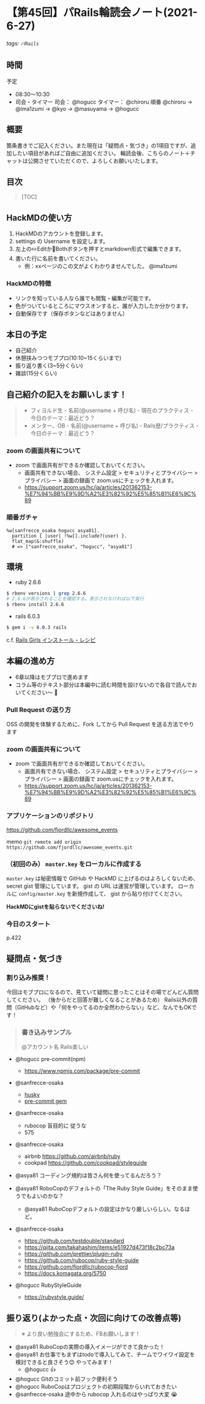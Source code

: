 # 【第45回】パRails輪読会ノート(2021-6-27)
###### tags: `パRails`
## 時間
予定
- 08:30〜10:30
- 司会・タイマー
司会： @hogucc
タイマー： @chiroru
順番 @chiroru → @ima1zumi → @kyo → @masuyama → @hogucc

## 概要
箇条書きでご記入ください。また現在は「疑問点・気づき」の1項目ですが、追加したい項目があればご自由に追加ください。
輪読会後、こちらのノート＋チャットは公開させていただくので、よろしくお願いいたします。

## 目次
> [TOC]

## HackMDの使い方
1. HackMDのアカウントを登録します。
2. settings の Username を設定します。
3. 左上の✏️Editか📖Bothボタンを押すとmarkdown形式で編集できます。
4. 書いた行に名前を書いてください。
    - 例：xxページのこの文がよくわかりませんでした。 @ima1zumi 

### HackMDの特徴
- リンクを知っている人なら誰でも閲覧・編集が可能です。
- 色がついているところにマウスオンすると、誰が入力したか分かります。
- 自動保存です（保存ボタンなどはありません）

## 本日の予定
- 自己紹介
- 休憩挟みつつモブプロ(10:10~15くらいまで)
- 振り返り書く(3~5分くらい)
- 雑談(15分くらい)


## 自己紹介の記入をお願いします！
> - フィヨルド生
    - 名前(@username + 呼び名)
    - 現在のプラクティス 
    - 今日のテーマ：最近どう？
> - メンター、OB
    - 名前(@username + 呼び名)
    - Rails歴/プラクティス
    - 今日のテーマ：最近どう？
 

### zoom の画面共有について

- zoom で画面共有ができるか確認しておいてください。
    - 画面共有できない場合、 システム設定 > セキュリティとプライバシー > プライバシー > 画面の録画で zoom.usにチェックを入れます。
    - https://support.zoom.us/hc/ja/articles/201362153-%E7%94%BB%E9%9D%A2%E3%82%92%E5%85%B1%E6%9C%89

### 順番ガチャ

```ruby=
%w[sanfrecce_osaka hogucc asya81].
  partition { |user| !%w[].include?(user) }.
  flat_map(&:shuffle)
  # => ["sanfrecce_osaka", "hogucc", "asya81"]
```


## 環境

- ruby 2.6.6

```bash
$ rbenv versions | grep 2.6.6
# 2.6.6が表示されることを確認する。表示されなければ以下実行
$ rbenv install 2.6.6
```

- rails 6.0.3
```bash
$ gem i -v 6.0.3 rails
```

c.f. [Rails Girls インストール・レシピ](https://railsgirls.jp/install)

## 本編の進め方

- 6章以降はモブプロで進めます
- コラム等のテキスト部分は本編中に読む時間を設けないので各自で読んでおいてください〜 :pray: 

### Pull Request の送り方

OSS の開発を体験するために、Fork してから Pull Request を送る方法でやります

### zoom の画面共有について

- zoom で画面共有ができるか確認しておいてください。
    - 画面共有できない場合、 システム設定 > セキュリティとプライバシー > プライバシー > 画面の録画で zoom.usにチェックを入れます。
    - https://support.zoom.us/hc/ja/articles/201362153-%E7%94%BB%E9%9D%A2%E3%82%92%E5%85%B1%E6%9C%89

### アプリケーションのリポジトリ

https://github.com/fjordllc/awesome_events

memo
`git remote add origin https://github.com/fjordllc/awesome_events.git`

### （初回のみ） `master.key` をローカルに作成する
`master.key` は秘密情報で GitHub や HackMD に上げるのはよろしくないため、 secret gist 管理にしています。 gist の URL は運営が管理しています。
ローカルに `config/master.key` を新規作成して、 gist から貼り付けてください。

**HackMDにgistを貼らないでくださいね!**






### 今日のスタート
p.422



## 疑問点・気づき

### 割り込み推奨！
今回はモブプロになるので、見ていて疑問に思ったことはその場でどんどん質問してください。
（後からだと回答が難しくなることがあるため）
Rails以外の質問（GitHubなど）や「何をやってるのか全然わからない」など、なんでもOKです！

>### 書き込みサンプル
>@アカウント名 Rails楽しい

- @hogucc pre-commit(npm)
    - https://www.npmjs.com/package/pre-commit
- @sanfrecce-osaka
    - [husky](https://www.npmjs.com/package/husky)
    - [pre-commit gem](https://github.com/jish/pre-commit)
- @sanfrecce-osaka
    - rubocop 盲目的に 従うな
    - 575
- @sanfrecce-osaka
    - airbnb https://github.com/airbnb/ruby
    - cookpad https://github.com/cookpad/styleguide

- @asya81 コーディング規約は皆さん何を使ってるんだろう？
- @asya81 RoboCopのデフォルトの「The Ruby Style Guide」をそのまま使うでもよいのかな？
    - @asya81 RuboCopデフォルトの設定はかなり厳しいらしい。なるほど。
- @sanfrecce-osaka
    - https://github.com/testdouble/standard
    - https://qiita.com/takahashim/items/e51927d473f18c2bc73a
    - https://github.com/prettier/plugin-ruby
    - https://github.com/rubocop/ruby-style-guide
    - https://github.com/fjordllc/rubocop-fjord
    - https://docs.komagata.org/5750
- @hogucc RubyStyleGuide
    - https://rubystyle.guide/

## 振り返り(よかった点・次回に向けての改善点等)
>※ より良い勉強会にするため、FBお願いします！

- @asya81 RuboCopの実際の導入イメージができて良かった！
- @asya81 お仕事でもまずはtodoで導入してみて、チームでワイワイ設定を検討できると良さそう😊 やってみます！
  - @hogucc :+1: 
- @hogucc Gitのコミット前フック便利そう
- @hogucc RuboCopはプロジェクトの初期段階からいれておきたい
- @sanfrecce-osaka 途中から rubocop 入れるのはやっぱり大変 :sob: 
